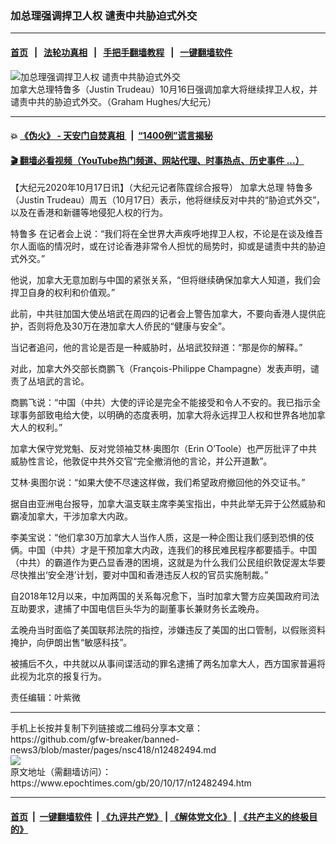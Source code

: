 ### 加总理强调捍卫人权 谴责中共胁迫式外交
------------------------

#### [首页](https://github.com/gfw-breaker/banned-news3/blob/master/README.md) &nbsp;&nbsp;|&nbsp;&nbsp; [法轮功真相](https://github.com/begood0513/basic/blob/master/README.md)  &nbsp;&nbsp;|&nbsp;&nbsp; [手把手翻墙教程](https://github.com/gfw-breaker/guides/wiki)  &nbsp;&nbsp;|&nbsp;&nbsp; [一键翻墙软件](https://github.com/gfw-breaker/nogfw/blob/master/README.md)  



<div><img alt="加总理强调捍卫人权 谴责中共胁迫式外交" class="attachment-djy_600_400 size-djy_600_400 wp-post-image" src="https://i.epochtimes.com/assets/uploads/2020/09/CP18954986-600x400.jpg"/>
<div class="caption">
 加拿大总理特鲁多（Justin Trudeau）10月16日强调加拿大将继续捍卫人权，并谴责中共的胁迫式外交。（Graham Hughes/大纪元）
</div></div><hr/>

#### 💥 [《伪火》 - 天安门自焚真相 ](http://158.247.195.190:10000/videos/blog/weihuo.html)&nbsp; |&nbsp; [“1400例”谎言揭秘  ](http://158.247.195.190:10000/videos/blog/jiexi1400.html)

#### [ 🎬  翻墙必看视频（YouTube热门频道、网站代理、时事热点、历史事件 ...）](https://github.com/gfw-breaker/links/blob/master/banned.md)

<div><p>
 【大纪元2020年10月17日讯】（大纪元记者陈霆综合报导）
 <ok href="https://www.epochtimes.com/gb/tag/%E5%8A%A0%E6%8B%BF%E5%A4%A7%E6%80%BB%E7%90%86.html">
  加拿大总理
 </ok>
 <ok href="https://www.epochtimes.com/gb/tag/%E7%89%B9%E9%B2%81%E5%A4%9A.html">
  特鲁多
 </ok>
 （Justin Trudeau）周五（10月17日）表示，他将继续反对中共的“胁迫式外交”，以及在香港和新疆等地侵犯人权的行为。
</p>
<p>
 <ok href="https://www.epochtimes.com/gb/tag/%E7%89%B9%E9%B2%81%E5%A4%9A.html">
  特鲁多
 </ok>
 在记者会上说：“我们将在全世界大声疾呼地捍卫人权，不论是在谈及维吾尔人面临的情况时，或在讨论香港非常令人担忧的局势时，抑或是谴责中共的胁迫式外交。”
</p>
<p>
 他说，加拿大无意加剧与中国的紧张关系，“但将继续确保加拿大人知道，我们会捍卫自身的权利和价值观。”
</p>
<p>
 此前，中共驻加国大使丛培武在周四的记者会上警告加拿大，不要向香港人提供庇护，否则将危及30万在港加拿大人侨民的“健康与安全”。
</p>
<p>
 当记者追问，他的言论是否是一种威胁时，丛培武狡辩道：“那是你的解释。”
</p>
<p>
 对此，加拿大外交部长商鹏飞（François-Philippe Champagne）发表声明，谴责了丛培武的言论。
</p>
<p>
 商鹏飞说：“中国（中共）大使的评论是完全不能接受和令人不安的。我已指示全球事务部致电给大使，以明确的态度表明，加拿大将永远捍卫人权和世界各地加拿大人的权利。”
</p>
<p>
 加拿大保守党党魁、反对党领袖艾林·奥图尔（Erin O’Toole）也严厉批评了中共威胁性言论，他敦促中共外交官“完全撤消他的言论，并公开道歉”。
</p>
<p>
 艾林·奥图尔说：“如果大使不尽速这样做，我们希望政府撤回他的外交证书。”
</p>
<p>
 据自由亚洲电台报导，加拿大温支联主席李美宝指出，中共此举无异于公然威胁和霸凌加拿大，干涉加拿大内政。
</p>
<p>
 李美宝说：“他们拿30万加拿大人当作人质，这是一种企图让我们感到恐惧的伎俩。中国（中共）才是干预加拿大内政，连我们的移民难民程序都要插手。中国（中共）的霸道作为更凸显香港的困境，这就是为什么我们公民组织敦促渥太华要尽快推出‘安全港’计划，要对中国和香港违反人权的官员实施制裁。”
</p>
<p>
 自2018年12月以来，中加两国的关系每况愈下，当时加拿大警方应美国政府司法互助要求，逮捕了中国电信巨头华为的副董事长兼财务长孟晚舟。
</p>
<p>
 孟晚舟当时面临了美国联邦法院的指控，涉嫌违反了美国的出口管制，以假账资料掩护，向伊朗出售“敏感科技”。
</p>
<p>
 被捕后不久，中共就以从事间谍活动的罪名逮捕了两名加拿大人，西方国家普遍将此视为北京的报复行为。
</p>
<p>
 责任编辑：叶紫微
</p>
</div>
<hr/>
手机上长按并复制下列链接或二维码分享本文章：<br/>
https://github.com/gfw-breaker/banned-news3/blob/master/pages/nsc418/n12482494.md <br/>
<a href='https://github.com/gfw-breaker/banned-news3/blob/master/pages/nsc418/n12482494.md'><img src='https://github.com/gfw-breaker/banned-news3/blob/master/pages/nsc418/n12482494.md.png'/></a> <br/>
原文地址（需翻墙访问）：https://www.epochtimes.com/gb/20/10/17/n12482494.htm


------------------------
#### [首页](https://github.com/gfw-breaker/banned-news3/blob/master/README.md) &nbsp;|&nbsp; [一键翻墙软件](https://github.com/gfw-breaker/nogfw/blob/master/README.md) &nbsp;| [《九评共产党》](https://github.com/gfw-breaker/9ping.md/blob/master/README.md#九评之一评共产党是什么) | [《解体党文化》](https://github.com/gfw-breaker/jtdwh.md/blob/master/README.md) | [《共产主义的终极目的》](https://github.com/gfw-breaker/gczydzjmd.md/blob/master/README.md)


<img src='http://gfw-breaker.win/banned-news3/pages/nsc418/n12482494.md' width='0px' height='0px'/>